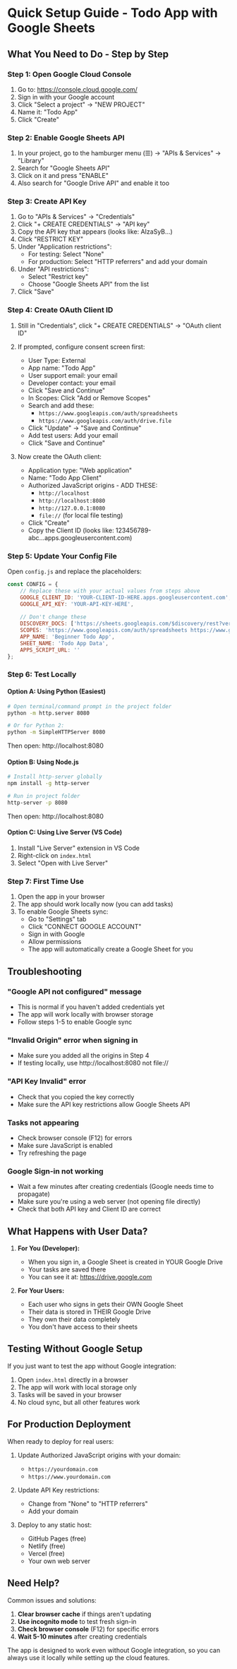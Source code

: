 # Quick Setup Guide - Todo App with Google Sheets

## What You Need to Do - Step by Step

### Step 1: Open Google Cloud Console
1. Go to: https://console.cloud.google.com/
2. Sign in with your Google account
3. Click "Select a project" → "NEW PROJECT"
4. Name it: "Todo App" 
5. Click "Create"

### Step 2: Enable Google Sheets API
1. In your project, go to the hamburger menu (☰) → "APIs & Services" → "Library"
2. Search for "Google Sheets API"
3. Click on it and press "ENABLE"
4. Also search for "Google Drive API" and enable it too

### Step 3: Create API Key
1. Go to "APIs & Services" → "Credentials"
2. Click "+ CREATE CREDENTIALS" → "API key"
3. Copy the API key that appears (looks like: AIzaSyB...)
4. Click "RESTRICT KEY"
5. Under "Application restrictions":
   - For testing: Select "None"
   - For production: Select "HTTP referrers" and add your domain
6. Under "API restrictions":
   - Select "Restrict key"
   - Choose "Google Sheets API" from the list
7. Click "Save"

### Step 4: Create OAuth Client ID
1. Still in "Credentials", click "+ CREATE CREDENTIALS" → "OAuth client ID"
2. If prompted, configure consent screen first:
   - User Type: External
   - App name: "Todo App"
   - User support email: your email
   - Developer contact: your email
   - Click "Save and Continue"
   - In Scopes: Click "Add or Remove Scopes"
   - Search and add these:
     - `https://www.googleapis.com/auth/spreadsheets`
     - `https://www.googleapis.com/auth/drive.file`
   - Click "Update" → "Save and Continue"
   - Add test users: Add your email
   - Click "Save and Continue"

3. Now create the OAuth client:
   - Application type: "Web application"
   - Name: "Todo App Client"
   - Authorized JavaScript origins - ADD THESE:
     - `http://localhost`
     - `http://localhost:8080`
     - `http://127.0.0.1:8080`
     - `file://` (for local file testing)
   - Click "Create"
   - Copy the Client ID (looks like: 123456789-abc...apps.googleusercontent.com)

### Step 5: Update Your Config File

Open `config.js` and replace the placeholders:

```javascript
const CONFIG = {
    // Replace these with your actual values from steps above
    GOOGLE_CLIENT_ID: 'YOUR-CLIENT-ID-HERE.apps.googleusercontent.com',
    GOOGLE_API_KEY: 'YOUR-API-KEY-HERE',
    
    // Don't change these
    DISCOVERY_DOCS: ['https://sheets.googleapis.com/$discovery/rest?version=v4'],
    SCOPES: 'https://www.googleapis.com/auth/spreadsheets https://www.googleapis.com/auth/drive.file',
    APP_NAME: 'Beginner Todo App',
    SHEET_NAME: 'Todo App Data',
    APPS_SCRIPT_URL: ''
};
```

### Step 6: Test Locally

#### Option A: Using Python (Easiest)
```bash
# Open terminal/command prompt in the project folder
python -m http.server 8080

# Or for Python 2:
python -m SimpleHTTPServer 8080
```
Then open: http://localhost:8080

#### Option B: Using Node.js
```bash
# Install http-server globally
npm install -g http-server

# Run in project folder
http-server -p 8080
```
Then open: http://localhost:8080

#### Option C: Using Live Server (VS Code)
1. Install "Live Server" extension in VS Code
2. Right-click on `index.html`
3. Select "Open with Live Server"

### Step 7: First Time Use

1. Open the app in your browser
2. The app should work locally now (you can add tasks)
3. To enable Google Sheets sync:
   - Go to "Settings" tab
   - Click "CONNECT GOOGLE ACCOUNT"
   - Sign in with Google
   - Allow permissions
   - The app will automatically create a Google Sheet for you

## Troubleshooting

### "Google API not configured" message
- This is normal if you haven't added credentials yet
- The app will work locally with browser storage
- Follow steps 1-5 to enable Google sync

### "Invalid Origin" error when signing in
- Make sure you added all the origins in Step 4
- If testing locally, use http://localhost:8080 not file://

### "API Key Invalid" error
- Check that you copied the key correctly
- Make sure the API key restrictions allow Google Sheets API

### Tasks not appearing
- Check browser console (F12) for errors
- Make sure JavaScript is enabled
- Try refreshing the page

### Google Sign-in not working
- Wait a few minutes after creating credentials (Google needs time to propagate)
- Make sure you're using a web server (not opening file directly)
- Check that both API key and Client ID are correct

## What Happens with User Data?

1. **For You (Developer):**
   - When you sign in, a Google Sheet is created in YOUR Google Drive
   - Your tasks are saved there
   - You can see it at: https://drive.google.com

2. **For Your Users:**
   - Each user who signs in gets their OWN Google Sheet
   - Their data is stored in THEIR Google Drive
   - They own their data completely
   - You don't have access to their sheets

## Testing Without Google Setup

If you just want to test the app without Google integration:

1. Open `index.html` directly in a browser
2. The app will work with local storage only
3. Tasks will be saved in your browser
4. No cloud sync, but all other features work

## For Production Deployment

When ready to deploy for real users:

1. Update Authorized JavaScript origins with your domain:
   - `https://yourdomain.com`
   - `https://www.yourdomain.com`

2. Update API Key restrictions:
   - Change from "None" to "HTTP referrers"
   - Add your domain

3. Deploy to any static host:
   - GitHub Pages (free)
   - Netlify (free)
   - Vercel (free)
   - Your own web server

## Need Help?

Common issues and solutions:

1. **Clear browser cache** if things aren't updating
2. **Use incognito mode** to test fresh sign-in
3. **Check browser console** (F12) for specific errors
4. **Wait 5-10 minutes** after creating credentials

The app is designed to work even without Google integration, so you can always use it locally while setting up the cloud features.